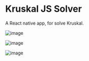 # Kruskal JS Solver

A React native app, for solve Kruskal.

![image](https://user-images.githubusercontent.com/51674001/114841108-5612ff80-9d8c-11eb-9055-5a574cd87382.png)

![image](https://user-images.githubusercontent.com/51674001/114841145-60cd9480-9d8c-11eb-841c-0e7a5b32c2e6.png)

![image](https://user-images.githubusercontent.com/51674001/114841169-66c37580-9d8c-11eb-9252-74c9be327ed1.png)
